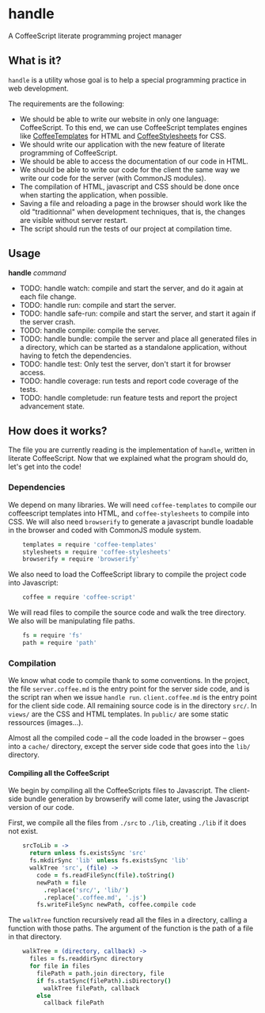 handle
======

A CoffeeScript literate programming project manager

What is it?
-----------

`handle` is a utility whose goal is to help a special programming
practice in web development.

The requirements are the following:

 - We should be able to write our website in only one language:
   CoffeeScript. To this end, we can use CoffeeScript templates engines
   like
   [CoffeeTemplates](https://github.com/mikesmullin/coffee-templates)
   for HTML and
   [CoffeeStylesheets](https://github.com/mikesmullin/coffee-stylesheets)
   for CSS.
 - We should write our application with the new feature of literate
   programming of CoffeeScript.
 - We should be able to access the documentation of our code in HTML.
 - We should be able to write our code for the client the same way we
   write our code for the server (with CommonJS modules).
 - The compilation of HTML, javascript and CSS should be done once when
   starting the application, when possible.
 - Saving a file and reloading a page in the browser should work like
   the old "traditionnal" when development techniques, that is, the
   changes are visible without server restart.
 - The script should run the tests of our project at compilation time.

Usage
-----

**handle** _command_

 * TODO: handle watch: compile and start the server, and do it again at
   each file change.
 * TODO: handle run: compile and start the server.
 * TODO: handle safe-run: compile and start the server, and start it
   again if the server crash.
 * TODO: handle compile: compile the server.
 * TODO: handle bundle: compile the server and place all generated files
   in a directory, which can be started as a standalone application,
   without having to fetch the dependencies.
 * TODO: handle test: Only test the server, don't start it for browser
   access.
 * TODO: handle coverage: run tests and report code coverage of the
   tests.
 * TODO: handle completude: run feature tests and report the project
   advancement state.

How does it works?
------------------

The file you are currently reading is the implementation of `handle`,
written in literate CoffeeScript. Now that we explained what the program
should do, let's get into the code!

### Dependencies

We depend on many libraries. We will need `coffee-templates` to compile
our coffeescript templates into HTML, and `coffee-stylesheets` to
compile into CSS. We will also need `browserify` to generate a
javascript bundle loadable in the browser and coded with CommonJS module
system.

```coffeescript
    templates = require 'coffee-templates'
    stylesheets = require 'coffee-stylesheets'
    browserify = require 'browserify'
```

We also need to load the CoffeeScript library to compile the project
code into Javascript:

```coffeescript
    coffee = require 'coffee-script'
```

We will read files to compile the source code and walk the tree
directory. We also will be manipulating file paths.

```coffeescript
    fs = require 'fs'
    path = require 'path'
```

### Compilation

We know what code to compile thank to some conventions. In the project,
the file `server.coffee.md` is the entry point for the server side code,
and is the script ran when we issue `handle run`. `client.coffee.md` is
the entry point for the client side code. All remaining source code is
in the directory `src/`. In `views/` are the CSS and HTML templates. In
`public/` are some static ressources (images...). 

Almost all the compiled code – all the code loaded in the browser – goes
into a `cache/` directory, except the server side code that goes into
the `lib/` directory.

#### Compiling all the CoffeeScript

We begin by compiling all the CoffeeScripts files to Javascript. The
client-side bundle generation by browserify will come later, using the
Javascript version of our code.

First, we compile all the files from `./src` to `./lib`, creating
`./lib` if it does not exist.

```coffeescript
    srcToLib = ->
      return unless fs.existsSync 'src'
      fs.mkdirSync 'lib' unless fs.existsSync 'lib'
      walkTree 'src', (file) ->
        code = fs.readFileSync(file).toString()
        newPath = file
          .replace('src/', 'lib/')
          .replace('.coffee.md', '.js')
        fs.writeFileSync newPath, coffee.compile code
```

The `walkTree` function recursively read all the files in a directory,
calling a function with those paths. The argument of the function is the
path of a file in that directory.

```coffeescript
    walkTree = (directory, callback) ->
      files = fs.readdirSync directory
      for file in files
        filePath = path.join directory, file
        if fs.statSync(filePath).isDirectory()
          walkTree filePath, callback
        else
          callback filePath
```


